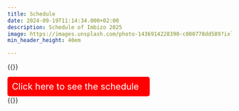 ```yaml
---
title: Schedule
date: 2024-09-19T11:14:34.000+02:00
description: Schedule of Imbizo 2025
image: https://images.unsplash.com/photo-1436914228390-c080778dd589?ixlib=rb-1.2.1&ixid=MnwxMjA3fDB8MHxwaG90by1wYWdlfHx8fGVufDB8fHx8&auto=format&fit=crop&w=1500&q=95
min_header_height: 40em

---
```


{{<rawhtml>}}
<div style="background-color: red; padding: 10px; border-radius: 5px; color: white; max-width: 300px; font-size: 24px;">
    <a href="https://isicnimbizo.github.io/schedule/Imbizo_2025_Prelim_Schedule.pdf
" style="color: white; text-decoration: none; font-size: 20px;">Click here to see the schedule</a>
</div>
{{</rawhtml>}}
